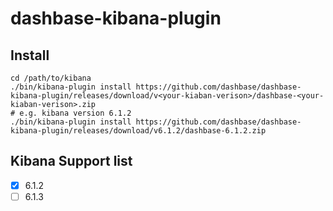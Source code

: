 # dashbase-kibana-plugin

## Install

```
cd /path/to/kibana
./bin/kibana-plugin install https://github.com/dashbase/dashbase-kibana-plugin/releases/download/v<your-kiaban-verison>/dashbase-<your-kiaban-verison>.zip
# e.g. kibana version 6.1.2
./bin/kibana-plugin install https://github.com/dashbase/dashbase-kibana-plugin/releases/download/v6.1.2/dashbase-6.1.2.zip

```

## Kibana Support list

- [x] 6.1.2
- [ ] 6.1.3
